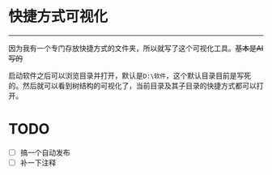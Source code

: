 # 快捷方式可视化

---

因为我有一个专门存放快捷方式的文件夹，所以就写了这个可视化工具。~~基本是AI写的~~

启动软件之后可以浏览目录并打开，默认是`D:\软件`，这个默认目录目前是写死的。然后就可以看到树结构的可视化了，当前目录及其子目录的快捷方式都可以打开。

# TODO
- [ ] 搞一个自动发布
- [ ] 补一下注释
